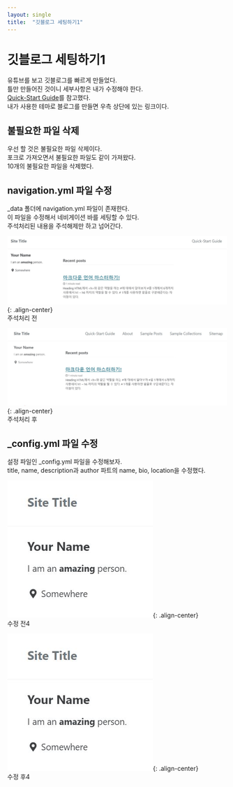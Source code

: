 ```yaml
---
layout: single
title:  "깃블로그 세팅하기1"
---
```


# 깃블로그 세팅하기1
유튜브를 보고 깃블로그를 빠르게 만들었다.<br>
틀만 만들어진 것이니 세부사항은 내가 수정해야 한다.<br>
[Quick-Start Guide](https://mmistakes.github.io/minimal-mistakes/docs/quick-start-guide/)를 참고했다.<br>
내가 사용한 테마로 블로그를 만들면 우측 상단에 있는 링크이다.

## 불필요한 파일 삭제
우선 할 것은 불필요한 파일 삭제이다.<br>
포크로 가져오면서 불필요한 파일도 같이 가져왔다.<br>
10개의 불필요한 파일을 삭제했다.

## navigation.yml 파일 수정
_data 폴더에 navigation.yml 파일이 존재한다.<br>
이 파일을 수정해서 네비게이션 바를 세팅할 수 있다.<br>
주석처리된 내용을 주석해제만 하고 넘어간다.<br>

![image-center](/assets/images/navigation_before.jpg){: .align-center}
<br>
주석처리 전<br>

![image-center](/assets/images/navigation_after.jpg){: .align-center}
<br>
주석처리 후<br>

## _config.yml 파일 수정
설정 파일인 _config.yml 파일을 수정해보자.<br>
title, name, description과 author 파트의 name, bio, location을 수정했다.

![image-center](/assets/images/config_before.jpg){: .align-center}
<br>
수정 전4<br>

![image-center](/assets/images/config_before.jpg){: .align-center}
<br>
수정 후4<br>




